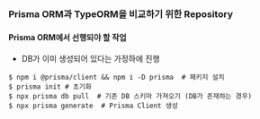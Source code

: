 ### Prisma ORM과 TypeORM을 비교하기 위한 Repository

#### Prisma ORM에서 선행되야 할 작업
- DB가 이미 생성되어 있다는 가정하에 진행
~~~
$ npm i @prisma/client && npm i -D prisma  # 패키지 설치
$ prisma init # 초기화
$ npx prisma db pull  # 기존 DB 스키마 가져오기 (DB가 존재하는 경우)
$ npx prisma generate  # Prisma Client 생성
~~~